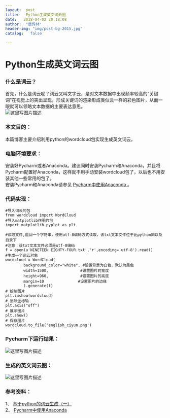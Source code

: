 ```yaml
---
layout:  post
title:   Python生成英文词云图
date:   2018-04-02 20:18:08
author:  "唐传林"
header-img: "img/post-bg-2015.jpg"
catalog:   false

---
```

#  Python生成英文词云图

###  什么是词云？

首先，什么是词云呢？词云又叫文字云，是对文本数据中出现频率较高的“关键词”在视觉上的突出呈现，形成关键词的渲染形成类似云一样的彩色图片，从而一眼就可以领略文本数据的主要表达意思。  
![这里写图片描述](http://img-blog.csdn.net/20180402195632505?watermark/2/text/aHR0cHM6Ly9ibG9nLmNzZG4ubmV0L1RhbmdfQ2h1YW5saW4=/font/5a6L5L2T/fontsize/400/fill/I0JBQkFCMA==/dissolve/70)

###  本文目的：

本篇博客主要介绍利用python的wordcloud包实现生成英文词云。

###  电脑环境要求：

安装好Pycharm或者Anaconda。建议同时安装Pycharm和Anaconda，并且将Pycharm配置好Anaconda，这样就不用手动安装wordcloud包了，以后也不用安装其他一些常用的包了。  
安装Pycharm和Anaconda请参见 [ Pycharm中使用Anaconda
](http://blog.csdn.net/tang_chuanlin/article/details/79793654) 。

###  代码实现：

    
    
    #导入词云的包
    from wordcloud import WordCloud
    #导入matplotlib作图的包
    import matplotlib.pyplot as plt
    
    #读取文件,返回一个字符串，使用utf-8编码方式读取，该txt文本文件位于此python同以及目录下
    #注意：该txt文本文件必须是utf-8编码
    f = open(u'NINETEEN EIGHTY-FOUR.txt','r',encoding='utf-8').read()
    #生成一个词云对象
    wordcloud = WordCloud(
            background_color="white", #设置背景为白色，默认为黑色
            width=1500,              #设置图片的宽度
            height=960,              #设置图片的高度
            margin=10               #设置图片的边缘
            ).generate(f)
    # 绘制图片
    plt.imshow(wordcloud)
    # 消除坐标轴
    plt.axis("off")
    # 展示图片
    plt.show()
    # 保存图片
    wordcloud.to_file('english_ciyun.png')

###  Pycharm下运行结果：

![这里写图片描述](http://img-blog.csdn.net/20180402200844563?watermark/2/text/aHR0cHM6Ly9ibG9nLmNzZG4ubmV0L1RhbmdfQ2h1YW5saW4=/font/5a6L5L2T/fontsize/400/fill/I0JBQkFCMA==/dissolve/70)

###  生成的英文词云图：

![这里写图片描述](http://img-blog.csdn.net/20180402201109836?watermark/2/text/aHR0cHM6Ly9ibG9nLmNzZG4ubmV0L1RhbmdfQ2h1YW5saW4=/font/5a6L5L2T/fontsize/400/fill/I0JBQkFCMA==/dissolve/70)

###  参考资料：

1、 [ 基于python的词云生成（一）
](http://blog.csdn.net/meiqi0538/article/details/79535513)  
2、 [ Pycharm中使用Anaconda
](http://blog.csdn.net/tang_chuanlin/article/details/79793654)

